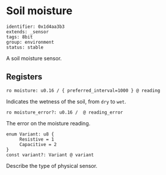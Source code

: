# Soil moisture

    identifier: 0x1d4aa3b3
    extends: _sensor
    tags: 8bit
    group: environment
    status: stable

A soil moisture sensor.

## Registers

    ro moisture: u0.16 / { preferred_interval=1000 } @ reading

Indicates the wetness of the soil, from `dry` to `wet`.

    ro moisture_error?: u0.16 /  @ reading_error

The error on the moisture reading.

    enum Variant: u8 {
         Resistive = 1
         Capacitive = 2
    }
    const variant?: Variant @ variant

Describe the type of physical sensor.
